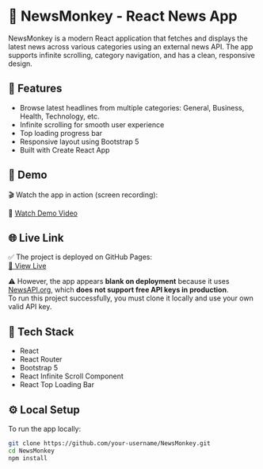 # 📰 NewsMonkey - React News App

NewsMonkey is a modern React application that fetches and displays the latest news across various categories using an external news API. The app supports infinite scrolling, category navigation, and has a clean, responsive design.

## 🚀 Features

- Browse latest headlines from multiple categories: General, Business, Health, Technology, etc.
- Infinite scrolling for smooth user experience
- Top loading progress bar
- Responsive layout using Bootstrap 5
- Built with Create React App

## 📸 Demo

🎬 Watch the app in action (screen recording):

📂 [Watch Demo Video](./media/NewsMonkey.mp4)

## 🌐 Live Link

✅ The project is deployed on GitHub Pages:  
[🔗 View Live](https://your-username.github.io/NewsMonkey)

⚠️ However, the app appears **blank on deployment** because it uses [NewsAPI.org](https://newsapi.org/), which **does not support free API keys in production**.  
To run this project successfully, you must clone it locally and use your own valid API key.

## 🧪 Tech Stack

- React
- React Router
- Bootstrap 5
- React Infinite Scroll Component
- React Top Loading Bar

## ⚙️ Local Setup

To run the app locally:

```bash
git clone https://github.com/your-username/NewsMonkey.git
cd NewsMonkey
npm install
